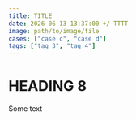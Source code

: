 ```yaml
---
title: TITLE
date: 2026-06-13 13:37:00 +/-TTTT
image: path/to/image/file
cases: ["case c", "case d"]
tags: ["tag 3", "tag 4"]
---
```


# HEADING 8

Some text
